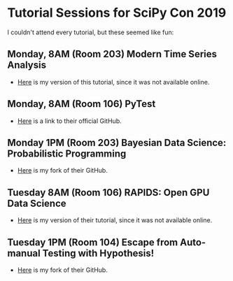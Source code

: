 # Tutorial Sessions for SciPy Con 2019

I couldn't attend every tutorial, but these seemed like fun:


## Monday, 8AM (Room 203) Modern Time Series Analysis

* [Here](https://github.com/theJollySin/scipy_con_2019/tree/master/modern_time_series_analysis/README.md) is my version of this tutorial, since it was not available online.

## Monday, 8AM (Room 106) PyTest

* [Here](https://leemangeophysicalllc.github.io/testing-with-python/) is a link to their official GitHub.

## Monday 1PM (Room 203) Bayesian Data Science: Probabilistic Programming

* [Here](https://github.com/theJollySin/bayesian-stats-modelling-tutorial) is my fork of their GitHub.


## Tuesday 8AM (Room 106) RAPIDS: Open GPU Data Science

* [Here](https://github.com/theJollySin/scipy_con_2019/tree/master/gpu) is my version of their tutorial, since it was not available online.

## Tuesday 1PM (Room 104) Escape from Auto-manual Testing with Hypothesis!

* [Here](https://github.com/theJollySin/escape-from-automanual-testing) is my fork of their GitHub.
